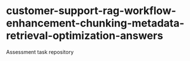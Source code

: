 # customer-support-rag-workflow-enhancement-chunking-metadata-retrieval-optimization-answers
Assessment task repository
